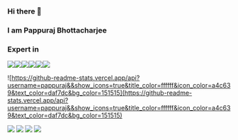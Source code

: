 ### Hi there 👋
### I am Pappuraj Bhottacharjee

### Expert in

<div style="display:flex;">
 <img src="https://img.icons8.com/clouds/100/000000/android.png"/>
<img src="https://img.icons8.com/nolan/64/php.png"/>
<img src="https://img.icons8.com/ios-filled/64/4a90e2/react-native.png"/>
<img src="https://img.icons8.com/color/64/4a90e2/java-coffee-cup-logo--v1.png"/>
 <img src="https://img.icons8.com/color/64/4a90e2/python--v1.png"/>
 <img src="https://img.icons8.com/nolan/64/angularjs.png"/>
</div>

![https://github-readme-stats.vercel.app/api?username=pappuraj&&show_icons=true&title_color=ffffff&icon_color=a4c639&text_color=daf7dc&bg_color=151515](https://github-readme-stats.vercel.app/api?username=pappuraj&&show_icons=true&title_color=ffffff&icon_color=a4c639&text_color=daf7dc&bg_color=151515)


<a href="https://www.linkedin.com/in/PAPPURAJ/"><img src="https://img.icons8.com/nolan/64/linkedin-circled.png"/></a>
<a href="https://www.facebook.com/PAPPURAJ.DUET/"><img src="https://img.icons8.com/nolan/64/facebook.png"/></a>
<a href="https://twitter.com/PAPPURAJ.DUET"><img src="https://img.icons8.com/nolan/64/twitter.png"/></a>
<a href="https://www.instagram.com/PAPPURAJ/"><img src="https://img.icons8.com/nolan/64/instagram-new.png"/></a>




